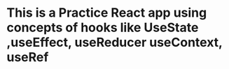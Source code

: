 # This is a Practice React app using concepts of hooks like UseState ,useEffect, useReducer useContext, useRef